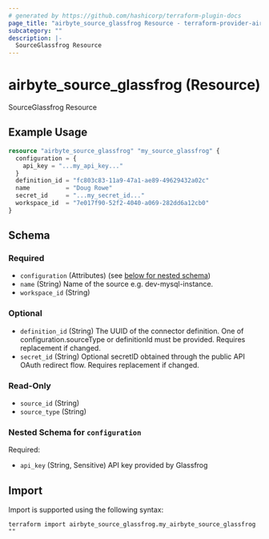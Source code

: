 ```yaml
---
# generated by https://github.com/hashicorp/terraform-plugin-docs
page_title: "airbyte_source_glassfrog Resource - terraform-provider-airbyte"
subcategory: ""
description: |-
  SourceGlassfrog Resource
---
```


# airbyte_source_glassfrog (Resource)

SourceGlassfrog Resource

## Example Usage

```terraform
resource "airbyte_source_glassfrog" "my_source_glassfrog" {
  configuration = {
    api_key = "...my_api_key..."
  }
  definition_id = "fc803c83-11a9-47a1-ae89-49629432a02c"
  name          = "Doug Rowe"
  secret_id     = "...my_secret_id..."
  workspace_id  = "7e017f90-52f2-4040-a069-282dd6a12cb0"
}
```

<!-- schema generated by tfplugindocs -->
## Schema

### Required

- `configuration` (Attributes) (see [below for nested schema](#nestedatt--configuration))
- `name` (String) Name of the source e.g. dev-mysql-instance.
- `workspace_id` (String)

### Optional

- `definition_id` (String) The UUID of the connector definition. One of configuration.sourceType or definitionId must be provided. Requires replacement if changed.
- `secret_id` (String) Optional secretID obtained through the public API OAuth redirect flow. Requires replacement if changed.

### Read-Only

- `source_id` (String)
- `source_type` (String)

<a id="nestedatt--configuration"></a>
### Nested Schema for `configuration`

Required:

- `api_key` (String, Sensitive) API key provided by Glassfrog

## Import

Import is supported using the following syntax:

```shell
terraform import airbyte_source_glassfrog.my_airbyte_source_glassfrog ""
```
